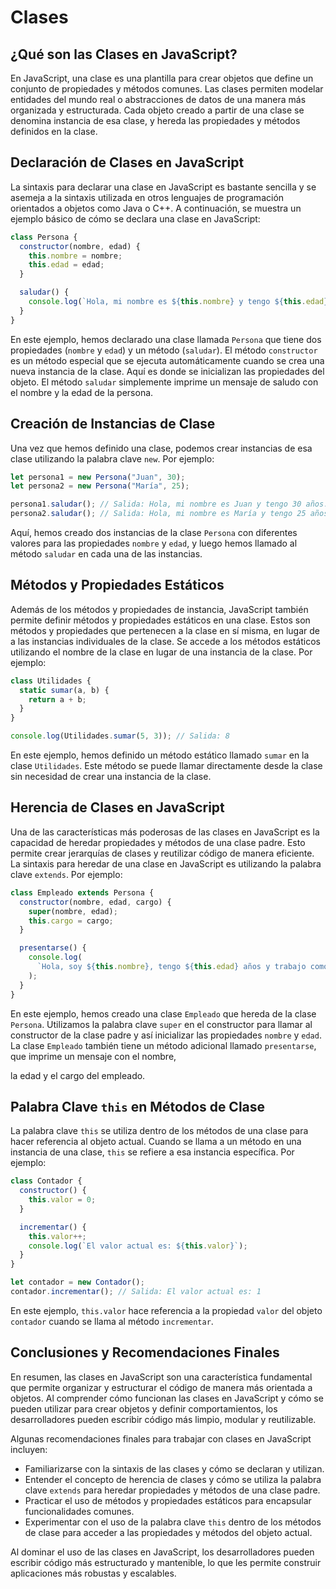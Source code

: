 # Clases

## ¿Qué son las Clases en JavaScript?

En JavaScript, una clase es una plantilla para crear objetos que define un conjunto de propiedades y métodos comunes. Las clases permiten modelar entidades del mundo real o abstracciones de datos de una manera más organizada y estructurada. Cada objeto creado a partir de una clase se denomina instancia de esa clase, y hereda las propiedades y métodos definidos en la clase.

## Declaración de Clases en JavaScript

La sintaxis para declarar una clase en JavaScript es bastante sencilla y se asemeja a la sintaxis utilizada en otros lenguajes de programación orientados a objetos como Java o C++. A continuación, se muestra un ejemplo básico de cómo se declara una clase en JavaScript:

```jsx
class Persona {
  constructor(nombre, edad) {
    this.nombre = nombre;
    this.edad = edad;
  }

  saludar() {
    console.log(`Hola, mi nombre es ${this.nombre} y tengo ${this.edad} años.`);
  }
}
```

En este ejemplo, hemos declarado una clase llamada `Persona` que tiene dos propiedades (`nombre` y `edad`) y un método (`saludar`). El método `constructor` es un método especial que se ejecuta automáticamente cuando se crea una nueva instancia de la clase. Aquí es donde se inicializan las propiedades del objeto. El método `saludar` simplemente imprime un mensaje de saludo con el nombre y la edad de la persona.

## Creación de Instancias de Clase

Una vez que hemos definido una clase, podemos crear instancias de esa clase utilizando la palabra clave `new`. Por ejemplo:

```jsx
let persona1 = new Persona("Juan", 30);
let persona2 = new Persona("María", 25);

persona1.saludar(); // Salida: Hola, mi nombre es Juan y tengo 30 años.
persona2.saludar(); // Salida: Hola, mi nombre es María y tengo 25 años.
```

Aquí, hemos creado dos instancias de la clase `Persona` con diferentes valores para las propiedades `nombre` y `edad`, y luego hemos llamado al método `saludar` en cada una de las instancias.

## Métodos y Propiedades Estáticos

Además de los métodos y propiedades de instancia, JavaScript también permite definir métodos y propiedades estáticos en una clase. Estos son métodos y propiedades que pertenecen a la clase en sí misma, en lugar de a las instancias individuales de la clase. Se accede a los métodos estáticos utilizando el nombre de la clase en lugar de una instancia de la clase. Por ejemplo:

```jsx
class Utilidades {
  static sumar(a, b) {
    return a + b;
  }
}

console.log(Utilidades.sumar(5, 3)); // Salida: 8
```

En este ejemplo, hemos definido un método estático llamado `sumar` en la clase `Utilidades`. Este método se puede llamar directamente desde la clase sin necesidad de crear una instancia de la clase.

## Herencia de Clases en JavaScript

Una de las características más poderosas de las clases en JavaScript es la capacidad de heredar propiedades y métodos de una clase padre. Esto permite crear jerarquías de clases y reutilizar código de manera eficiente. La sintaxis para heredar de una clase en JavaScript es utilizando la palabra clave `extends`. Por ejemplo:

```jsx
class Empleado extends Persona {
  constructor(nombre, edad, cargo) {
    super(nombre, edad);
    this.cargo = cargo;
  }

  presentarse() {
    console.log(
      `Hola, soy ${this.nombre}, tengo ${this.edad} años y trabajo como ${this.cargo}.`
    );
  }
}
```

En este ejemplo, hemos creado una clase `Empleado` que hereda de la clase `Persona`. Utilizamos la palabra clave `super` en el constructor para llamar al constructor de la clase padre y así inicializar las propiedades `nombre` y `edad`. La clase `Empleado` también tiene un método adicional llamado `presentarse`, que imprime un mensaje con el nombre,

la edad y el cargo del empleado.

## Palabra Clave `this` en Métodos de Clase

La palabra clave `this` se utiliza dentro de los métodos de una clase para hacer referencia al objeto actual. Cuando se llama a un método en una instancia de una clase, `this` se refiere a esa instancia específica. Por ejemplo:

```jsx
class Contador {
  constructor() {
    this.valor = 0;
  }

  incrementar() {
    this.valor++;
    console.log(`El valor actual es: ${this.valor}`);
  }
}

let contador = new Contador();
contador.incrementar(); // Salida: El valor actual es: 1
```

En este ejemplo, `this.valor` hace referencia a la propiedad `valor` del objeto `contador` cuando se llama al método `incrementar`.

## Conclusiones y Recomendaciones Finales

En resumen, las clases en JavaScript son una característica fundamental que permite organizar y estructurar el código de manera más orientada a objetos. Al comprender cómo funcionan las clases en JavaScript y cómo se pueden utilizar para crear objetos y definir comportamientos, los desarrolladores pueden escribir código más limpio, modular y reutilizable.

Algunas recomendaciones finales para trabajar con clases en JavaScript incluyen:

- Familiarizarse con la sintaxis de las clases y cómo se declaran y utilizan.
- Entender el concepto de herencia de clases y cómo se utiliza la palabra clave `extends` para heredar propiedades y métodos de una clase padre.
- Practicar el uso de métodos y propiedades estáticos para encapsular funcionalidades comunes.
- Experimentar con el uso de la palabra clave `this` dentro de los métodos de clase para acceder a las propiedades y métodos del objeto actual.

Al dominar el uso de las clases en JavaScript, los desarrolladores pueden escribir código más estructurado y mantenible, lo que les permite construir aplicaciones más robustas y escalables.
